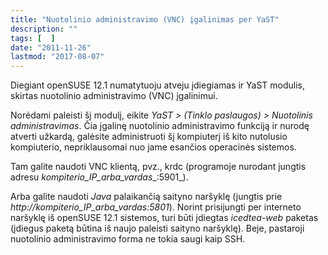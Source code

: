 ```yaml
---
title: "Nuotolinio administravimo (VNC) įgalinimas per YaST"
description: ""
tags: [  ]
date: "2011-11-26"
lastmod: "2017-08-07"
---
```

Diegiant openSUSE 12.1 numatytuoju atveju įdiegiamas ir YaST modulis, skirtas nuotolinio administravimo (VNC) įgalinimui.

Norėdami paleisti šį modulį, eikite _YaST > (Tinklo paslaugos) > Nuotolinis administravimas_. Čia įgalinę nuotolinio administravimo funkciją ir nurodę atverti užkardą, galėsite administruoti šį kompiuterį iš kito nutolusio kompiuterio, nepriklausomai nuo jame esančios operacinės sistemos.

Tam galite naudoti VNC klientą, pvz., krdc (programoje nurodant jungtis adresu _kompiterio\_IP\_arba\_vardas__:5901_).

Arba galite naudoti _Java_ palaikančią saityno naršyklę (jungtis prie _http://kompiterio\_IP\_arba\_vardas:5801_). Norint prisijungti per interneto naršyklę iš openSUSE 12.1 sistemos, turi būti įdiegtas _icedtea-web_ paketas (įdiegus paketą būtina iš naujo paleisti saityno naršyklę). Beje, pastaroji nuotolinio administravimo forma ne tokia saugi kaip SSH.
